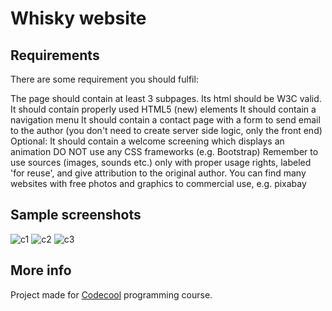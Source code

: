 # Whisky website

## Requirements

There are some requirement you should fulfil:

The page should contain at least 3 subpages.
Its html should be W3C valid.
It should contain properly used HTML5 (new) elements
It should contain a navigation menu
It should contain a contact page with a form to send email to the author (you don't need to create server side logic, only the front end)
Optional: It should contain a welcome screening which displays an animation
DO NOT use any CSS frameworks (e.g. Bootstrap) 
Remember to use sources (images, sounds etc.) only with proper usage rights, labeled 'for reuse', and give attribution to the original author. You can find many websites with free photos and graphics to commercial use, e.g. pixabay

## Sample screenshots

![c1](http://i63.tinypic.com/2zphze8.png)
![c2](http://i68.tinypic.com/2vjolrs.png)
![c3](http://i63.tinypic.com/1zl6bty.png)

## More info

Project made for [Codecool](https://codecool.com/) programming course.
